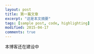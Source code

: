 ```yaml
---
layout: post
title: 第一篇文章
excerpt: "这是本文摘要"
tags: [sample post, code, highlighting]
modified: 2015-04-17
comments: true
---
```

本博客还在建设中